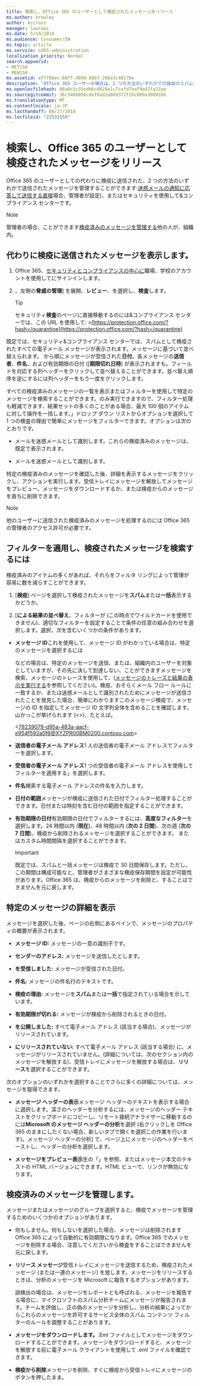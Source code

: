 ```yaml
---
title: 検索し、Office 365 のユーザーとして検疫されたメッセージをリリース
ms.author: krowley
author: kccross
manager: laurawi
ms.date: 5/19/2018
ms.audience: Consumer/IW
ms.topic: article
ms.service: o365-administration
localization_priority: Normal
search.appverid:
- MET150
- MEW150
ms.assetid: efff08ec-68ff-4099-89b7-266e3c4817be
description: 'Office 365 ユーザーの場合は、2 つの方法のいずれかでの独自のスパム検疫メッセージを管理することができます: スパムに直接送信する通知に応答することによって (かどうかは、管理者がこの機能を設定)、またはセキュリティでスパム検疫機能を使用して&amp;コンプライアンスセンターです。'
ms.openlocfilehash: 08a0c5c35edb6c0829a1c7cafd7eaf9a41fa22ae
ms.sourcegitcommit: 36c5466056cdef6ad2a8d9372f2bc009a30892bb
ms.translationtype: MT
ms.contentlocale: ja-JP
ms.lasthandoff: 08/27/2018
ms.locfileid: "22531550"
---
```

# <a name="find-and-release-quarantined-messages-as-a-user-in-office-365"></a>検索し、Office 365 のユーザーとして検疫されたメッセージをリリース

Office 365 のユーザーとしての代わりに検疫に送信された、2 つの方法のいずれかで送信されたメッセージを管理することができます:[迷惑メールの通知に応答して送信する直接](use-spam-notifications-to-release-and-report-quarantined-messages.md)場合、管理者が設定)、またはセキュリティを使用して&amp;コンプライアンス センターです。 
  
> [!NOTE]
> 管理者の場合、ことができます[検疫済みのメッセージを管理する](manage-quarantined-messages-and-files.md)他の人が、組織内。 
  
## <a name="view-messages-that-were-sent-to-quarantine-instead-of-to-you"></a>代わりに検疫に送信されたメッセージを表示します。

1. Office 365、[セキュリティとコンプライアンスの中心に](go-to-the-securitycompliance-center.md)職場、学校のアカウントを使用してにサインインします。 
    
2. 、左側の**脅威の管理**] を展開、**レビュー**、を選択し、**検査**します。
    
    > [!TIP]
    > セキュリティ**検査**のページに直接移動するのには&amp;コンプライアンス センターでは、この URL を使用して: >[https://protection.office.com/?hash=/quarantine](https://protection.office.com/?hash=/quarantine)
  
既定では、セキュリティ&amp;コンプライアンス センターでは、スパムとして検疫されたすべての電子メール メッセージが表示されます。メッセージに基づいて並べ替えられます。 から順にメッセージが受信された**日付**。各メッセージの**送信者**、**件名**、および有効期限の日付 ([**期限切れ日時**) が表示されますも。フィールドを対応する列ヘッダーをクリックして並べ替えることができます。並べ替え順序を逆にするには列ヘッダーをもう一度をクリックします。 
  
すべての検疫済みのメッセージの一覧を表示またはフィルターを使用して特定のメッセージを検索することができます。のみ実行できますので、フィルター処理も軽減できます、結果セットの多くのことがある場合、最大 100 個のアイテムに対して操作を一括します。」ドロップ ダウン リストからオプションを選択して 1 つの検査の理由で簡単にメッセージをフィルターできます。オプションは次のとおりです。
  
- メールを迷惑メールとして識別します。これらの検疫済みのメッセージは、既定で表示されます。
    
- メールを迷惑メールとして識別します。
    
特定の検疫済みのメッセージを確認した後、詳細を表示するメッセージをクリックし、アクションを実行します。受信トレイにメッセージを解放してメッセージをプレビュー、メッセージをダウンロードするか、または検疫からのメッセージを直ちに削除できます。
  
> [!NOTE]
> 他のユーザーに送信された検疫済みのメッセージを処理するのには Office 365 の管理者のアクセス許可が必要です。 
  
## <a name="to-filter-and-find-quarantined-messages"></a>フィルターを適用し、検疫されたメッセージを検索するには

検疫済みのアイテムの多くがあれば、それらをフィルタ リングによって管理が容易に数を減らすことができます。
  
1. [**検疫**] ページを選択して検疫されたメッセージを**スパム**または**一括**表示するかどうか。 
    
2. [**による結果の並べ替え**、フィルターが (この時点でワイルドカードを使用できません)、適切なフィルターを設定することで条件の任意の組み合わせを選択します。選択、次を含むいくつかの条件があります。
    
  - **メッセージ ID**これを使用して、メッセージ ID がわかっている場合は、特定のメッセージを選択するには 
    
    などの場合は、特定のメッセージを送信、または、組織内のユーザーを対象としていますが、その先に決して到達しない、ことができますメッセージを検索、メッセージのトレースを使用して、([メッセージのトレースと結果の表示を実行する](https://go.microsoft.com/fwlink/?LinkId=799737)を参照してください)。検疫、おそらくメール フロー ルールに一致するか、または迷惑メールとして識別されたためにメッセージが送信されたことを発見した場合、簡単にわかりますこのメッセージ検疫で、メッセージの ID を指定してメッセージ ID 文字列全体を含めることを確認します。山かっこが挙げられます (\<\>)、たとえば。
    
    \<79239079-d95a-483a-aacf-e954f592a0f6@XYZPR00BM0200.contoso.com\>
    
  - **送信者の電子メール アドレス**1 人の送信者の電子メール アドレスでフィルターを選択します。 
    
  - **受信者の電子メール アドレス**1 つの受信者の電子メール アドレスを使用してフィルターを適用する」を選択します。 
    
  - **件名**検索する電子メール アドレスの件名を入力します。 
    
  - **日付の範囲**メッセージが検疫に送信された日付でフィルター処理することができます。日付または時刻を含む日付の範囲を指定することができます。 
    
  - **有効期限の日付**有効期限の日付でフィルターするには、**高度なフィルター**を選択します。24 時間以内 (**現在**)、48 時間以内 (**次の 2 日間**)、次の週 (**次の 7 日間**)、検疫から削除されるメッセージを選択することができます。 またはカスタム時間間隔を選択することができます。
    
    > [!IMPORTANT]
    > 既定では、スパムと一括メッセージは検疫で 30 日間保存します。ただし、この期間は構成可能なと、管理者がさまざまな検疫保存期間を設定が可能性があります。Office 365 は、検疫からのメッセージを削除と、することはできませんを元に戻します。 
  
## <a name="view-details-for-a-specific-message"></a>特定のメッセージの詳細を表示

メッセージを選択した後、ページの右側にあるペインで、メッセージのプロパティの概要が表示されます。
  
- **メッセージ ID:** メッセージの一意の識別子です。 
    
- **センダーのアドレス:** メッセージを送信したとします。 
    
- **を受信しました:** メッセージが受信された日付。 
    
- **件名:** メッセージの件名行のテキストです。 
    
- **検疫の理由:** メッセージを**スパム**または**一括**で指定されている場合を示しています。
    
- **有効期限が切れる:** メッセージが検疫から削除されるときの日付。 
    
- **を公開しました:** すべて電子メール アドレス (該当する場合)、メッセージがリリースされています。 
    
- **にリリースされていない:** すべて電子メール アドレス (該当する場合) に、メッセージがリリースされていません。(詳細については、次のセクション内のメッセージを解放する)、受信トレイにメッセージを解放する場合は、**リリース**を選択することができます。 
    
次のオプションのいずれかを選択することでさらに多くの詳細については、メッセージを取得できます。
  
- **メッセージ ヘッダーの表示**メッセージ ヘッダーのテキストを表示する場合に選択します。深さのヘッダーを分析するには、メッセージのヘッダー テキストをクリップボードにコピーし、リモート接続アナライザーに移動するのには**Microsoft のメッセージ ヘッダーの分析**を選択 (右クリックしを Office 365 のままにしたくない場合、新しいタブで開くを選択この作業を行います)。メッセージ ヘッダーの分析] で、ページ上にメッセージのヘッダーをペーストし、ヘッダーの分析を選択します。 
    
- **メッセージをプレビュー表示**生の「」を参照、またはメッセージ本文のテキストの HTML バージョンにできます。HTML ビューで、リンクが無効になります。 
    
## <a name="manage-your-quarantined-messages"></a>検疫済みのメッセージを管理します。

メッセージまたはメッセージのグループを選択すると、検疫でメッセージを管理するためのいくつかのオプションがあります。
  
- 何もしません。何もしないを選択した場合、メッセージは削除されます Office 365 によって自動的に有効期限になります。Office 365 でのメッセージを削除する場合、注意してくださいから検査をすることはできませんを元に戻します。
    
- **リリース メッセージ**受信トレイにメッセージを送信するため、検疫されたメッセージ (または一連のメッセージ) を放します。メッセージをリリースするときは、分析のメッセージを Microsoft に報告するオプションがあります。 
    
    誤検出の場合は、メッセージをレポートとも呼ばれる、メッセージを報告する場合に、マイクロソフトのスパム分析チームにメッセージが報告されます。チームを評価し、正の偽のメッセージを分析し、分析の結果によってからこれらのメッセージを許可するサービス全体のスパム コンテンツ フィルターのルールを調整することがあります。
    
- **メッセージをダウンロードします。**.Eml ファイルとしてメッセージをダウンロードすることができます。メッセージをダウンロードすると、メッセージを解放する前に電子メール クライアントを使用して .eml ファイルを確認できます。 
    
- **検疫から削除**メッセージを削除、すぐに検疫から受信トレイにメッセージのボタンを押したまま。 
    

